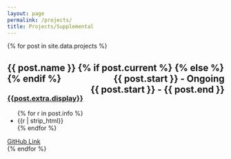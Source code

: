 ```yaml
---
layout: page
permalink: /projects/
title: Projects/Supplemental
---
```


<div class="posts">
  {% for post in site.data.projects %}
  <section class="post-entry">
    <h2 class="post-title">
    <p style="text-align:left;">
        {{ post.name }}
        {% if post.current %}
        <span style="float:right;">{{ post.start }} - Ongoing</span>
        {% else %}
        <span style="float:right;">{{ post.start }} - {{ post.end }}</span>
        {% endif %}
        </p>
    </h2>
    <h3 class = "post-subheading">
    <a href= "Link: {{ post.extra.link }}" target = "_blank">{{post.extra.display}}</a>
    </h3>
    <ul>
    {% for r in post.info %}
        <li> {{r | strip_html}} </li>
    {% endfor %}
    </ul>
      <a href= "{{ post.link }}" target = "_blank">GitHub Link</a>
  </section>
  {% endfor %}

</div>